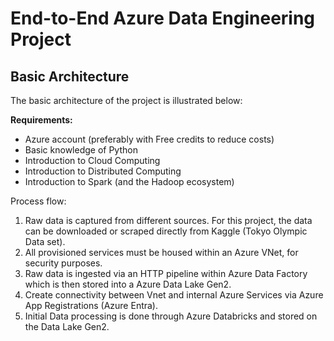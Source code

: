 # End-to-End Azure Data Engineering Project

## Basic Architecture

The basic architecture of the project is illustrated below:

**Requirements:**
- Azure account (preferably with Free credits to reduce costs)
- Basic knowledge of Python
- Introduction to Cloud Computing
- Introduction to Distributed Computing
- Introduction to Spark (and the Hadoop ecosystem)

Process flow:

1. Raw data is captured from different sources. For this project, the data can be downloaded or scraped directly from Kaggle (Tokyo Olympic Data set).
2. All provisioned services must be housed within an Azure VNet, for security purposes.
3. Raw data is ingested via an HTTP pipeline within Azure Data Factory which is then stored into a Azure Data Lake Gen2.
4. Create connectivity between Vnet and internal Azure Services via Azure App Registrations (Azure Entra).
5. Initial Data processing is done through Azure Databricks and stored on the Data Lake Gen2. 